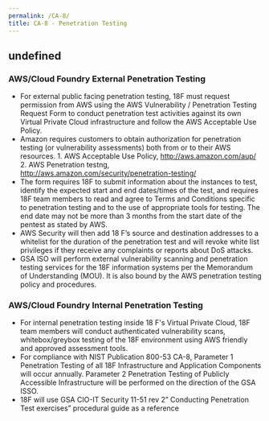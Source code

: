 ```yaml
---
permalink: /CA-8/
title: CA-8 - Penetration Testing
---
```

## undefined
### AWS/Cloud Foundry External Penetration Testing  
* For external public facing penetration testing, 18F must request permission from AWS using the AWS Vulnerability / Penetration Testing Request Form to conduct penetration test activities against its own Virtual Private Cloud infrastructure and follow the AWS Acceptable Use Policy.  
* Amazon requires customers to obtain authorization for penetration testing (or vulnerability assessments) both from or to their AWS resources. 1. AWS Acceptable Use Policy, http://aws.amazon.com/aup/ 2. AWS Penetration testng,  http://aws.amazon.com/security/penetration-testing/  
* The form requires 18F to submit information about the instances to test, identify the expected start and end dates/times of the test, and requires 18F team members to read and agree to Terms and Conditions specific to penetration testing and to the use of appropriate tools for testing. The end date may not be more than 3 months from the start date of the pentest as stated by AWS.  
* AWS Security will then add 18 F’s source and destination addresses to a whitelist for the duration of the penetration test and will revoke white list privileges if they receive any complaints or reports about DoS attacks.  
* GSA ISO will perform external vulnerability scanning and penetration testing services for the 18F information systems per the Memorandum of Understanding (MOU). It is also bound by the AWS penetration testing policy and procedures.  
  
### AWS/Cloud Foundry Internal Penetration Testing  
* For internal penetration testing inside 18 F's Virtual Private Cloud, 18F team members will conduct authenticated vulnerability scans, whitebox/greybox testing of the 18F environment using AWS friendly and approved assessment tools.  
* For compliance with NIST Publication 800-53 CA-8, Parameter 1 Penetration Testing of all 18F Infrastructure and Application Components will occur annually. Parameter 2 Penetration Testing of Publicly Accessible Infrastructure will be performed on the direction of the GSA ISSO.  
* 18F will use GSA CIO-IT Security 11-51  rev 2” Conducting Penetration Test exercises” procedural guide as a reference  
  
